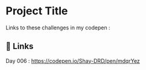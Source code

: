 
# Project Title

Links to these challenges in my codepen :


## 🔗 Links
Day 006 : https://codepen.io/Shay-DRD/pen/mdqrYez
